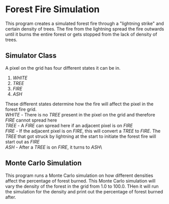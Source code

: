 # Forest Fire Simulation

This program creates a simulated forest fire through a "lightning strike" and certain density of trees. The fire from the lightning spread the fire outwards until it burns the entire forest or gets stopped from the lack of density of trees.


## Simulator Class
A pixel on the grid has four different states it can be in.
1. _WHITE_
2. _TREE_
3. _FIRE_
4. _ASH_

These different states determine how the fire will affect the pixel in the forest fire grid.\
_WHITE_ - There is no _TREE_ present in the pixel on the grid and therefore _FIRE_ cannot spread here\
_TREE_ - A _FIRE_ can spread here if an adjacent pixel is on _FIRE_\
_FIRE_ - If the adjacent pixel is on _FIRE_, this will convert a _TREE_ to _FIRE_. The _TREE_ that got struck by lightning at the start to initiate the forest fire will start out as _FIRE_\
_ASH_ - After a _TREE_ is on _FIRE_, it turns to _ASH_\

## Monte Carlo Simulation
This program runs a Monte Carlo simulation on how different densities affect the percentage of forest burned. This Monte Carlo simulation will vary the density of the forest in the grid from 1.0 to 100.0. THen it will run the simulation for the density and print out the percentage of forest burned after.

